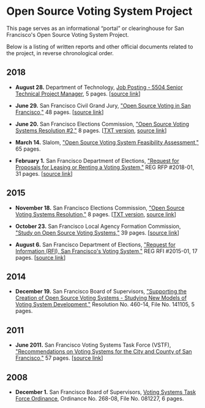 # Open Source Voting System Project

This page serves as an informational “portal” or clearinghouse for San
Francisco's Open Source Voting System Project.

Below is a listing of written reports and other official documents related to
the project, in reverse chronological order.


## 2018

* **August 28.** Department of Technology,
  [Job Posting - 5504 Senior Technical Project
  Manager](files/Job_Posting_5504_Project_Manager_20180828.pdf), 5 pages.
  [[source link](https://jobapscloud.com/SF/sup/BulPreview.asp?R1=TEX&R2=5504&R3=088534)]

* **June 29.** San Francisco Civil Grand Jury, ["Open Source Voting in San
  Francisco,"](files/2017-18_SFCGJ_Final_Report_Open_Source_Voting_in_San_Francisco.pdf)
  48 pages.
  [[source link](http://civilgrandjury.sfgov.org/report.html)]

* **June 20.** San Francisco Elections Commission, ["Open Source Voting
  Systems Resolution #2,"](files/elections-commission/osv-res-2/Elections_Comm_Open_Source_Voting_Res_2.pdf)
  8 pages.
  [[TXT version](files/elections-commission/osv-res-2/Elections_Comm_Open_Source_Voting_Res_2.txt),
  [source link](https://sfgov.org/electionscommission/motions-and-resolutions)]

* **March 14.** Slalom, ["Open Source Voting System Feasibility
  Assessment,"](files/CCSF_-_Open_Source_Voting_System_-_Feasibility_Assessment_vFINAL.PDF)
  65 pages.

* **February 1.** San Francisco Department of Elections,
  ["Request for Proposals for Leasing or Renting a Voting
  System,"](files/DOE/REG_RFP_2018_FA52092.pdf)
  REG RFP #2018-01, 31 pages.
  [[source link](http://mission.sfgov.org/OCA_BID_ATTACHMENTS/FA52092.pdf)]


## 2015

* **November 18.** San Francisco Elections Commission, ["Open Source Voting
  Systems Resolution,"](files/elections-commission/osv-res-1/SF_Elections_Comm_Open_Source_Voting_Res.pdf)
  8 pages.
  [[TXT version](files/elections-commission/osv-res-1/SF_Elections_Comm_Open_Source_Voting_Res.txt),
  [source link](https://sfgov.org/electionscommission/motions-and-resolutions)]

* **October 23.** San Francisco Local Agency Formation Commission,
  ["Study on Open Source Voting
  Systems,"](files/LAFCo_Report_Open_Source_Voting.pdf) 39 pages.
  [[source link](https://sfgov.org/lafco/documents)]

* **August 6.** San Francisco Department of Elections,
  ["Request for Information (RFI), San Francisco's Voting
  System,"](files/DOE/REG_RFI_2015-01_VotingSystem.pdf)
  REG RFI #2015-01, 17 pages.
  [[source link](https://sfelections.sfgov.org/request-information-rfi-new-voting-system)]


## 2014

* **December 19.** San Francisco Board of Supervisors, ["Supporting the
  Creation of Open Source Voting Systems - Studying New Models of Voting
  System Development,"](files/BOS/BOS_Resolution_460-14_Open_Source_Voting.pdf)
  Resolution No. 460-14, File No. 141105, 5 pages.


## 2011

* **June 2011.** San Francisco Voting Systems Task Force (VSTF),
  ["Recommendations on Voting Systems for the City and County of
  San Francisco,"](files/VSTF_Report.pdf) 57 pages.
  [[source link](https://sfgov.org/ccsfgsa/voting-systems-task-force)]


## 2008

* **December 1.** San Francisco Board of Supervisors, [Voting Systems Task
  Force Ordinance](files/BOS/BOS_Ordinance_268-08_VSTF.pdf),
  Ordinance No. 268-08, File No. 081227, 6 pages.
